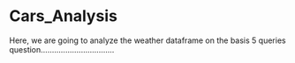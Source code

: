 # Cars_Analysis
Here, we are going to analyze the weather dataframe on the basis 5 queries question.................................
